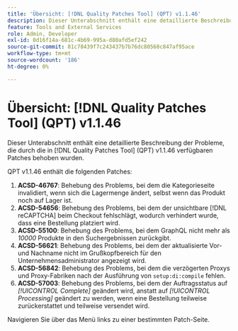 ```yaml
---
title: 'Übersicht: [!DNL Quality Patches Tool] (QPT) v1.1.46'
description: Dieser Unterabschnitt enthält eine detaillierte Beschreibung der Probleme, die durch die in [!DNL Quality Patches Tool]  (QPT) v1.1.46 verfügbaren Patches behoben wurden.
feature: Tools and External Services
role: Admin, Developer
exl-id: 0d16f14a-681c-4b69-995a-d80afd5ef242
source-git-commit: 81c78439f7c243437b7b76dc80560c847af95ace
workflow-type: tm+mt
source-wordcount: '186'
ht-degree: 0%

---
```


# Übersicht: [!DNL Quality Patches Tool] (QPT) v1.1.46

Dieser Unterabschnitt enthält eine detaillierte Beschreibung der Probleme, die durch die in [!DNL Quality Patches Tool] (QPT) v1.1.46 verfügbaren Patches behoben wurden.

QPT v1.1.46 enthält die folgenden Patches:

1. **ACSD-46767**: Behebung des Problems, bei dem die Kategorieseite invalidiert, wenn sich die Lagermenge ändert, selbst wenn das Produkt noch auf Lager ist.
1. **ACSD-54656**: Behebung des Problems, bei dem der unsichtbare [!DNL reCAPTCHA] beim Checkout fehlschlägt, wodurch verhindert wurde, dass eine Bestellung platziert wird.
1. **ACSD-55100**: Behebung des Problems, bei dem GraphQL nicht mehr als *10000* Produkte in den Suchergebnissen zurückgibt.
1. **ACSD-56621**: Behebung des Problems, bei dem der aktualisierte Vor- und Nachname nicht im Grußkopfbereich für den Unternehmensadministrator angezeigt wird.
1. **ACSD-56842**: Behebung des Problems, bei dem die verzögerten Proxys und Proxy-Fabriken nach der Ausführung von `setup:di:compile` fehlen.
1. **ACSD-57003**: Behebung des Problems, bei dem der Auftragsstatus auf *[!UICONTROL Complete]* geändert wird, anstatt auf *[!UICONTROL Processing]* geändert zu werden, wenn eine Bestellung teilweise zurückerstattet und teilweise versendet wird.

Navigieren Sie über das Menü links zu einer bestimmten Patch-Seite.
